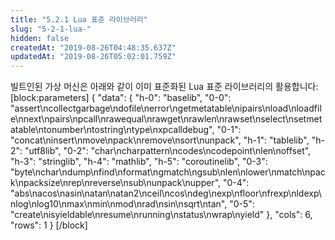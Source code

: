 ```yaml
---
title: "5.2.1 Lua 표준 라이브러리"
slug: "5-2-1-lua-"
hidden: false
createdAt: "2019-08-26T04:48:35.637Z"
updatedAt: "2019-08-26T05:02:01.759Z"
---
```

빌트인된 가상 머신은 아래와 같이 이미 표준화된 Lua 표준 라이브러리의 활용합니다:
[block:parameters]
{
  "data": {
    "h-0": "baselib",
    "0-0": "assert\ncollectgarbage\ndofile\nerror\ngetmetatable\nipairs\nload\nloadfile\nnext\npairs\npcall\nrawequal\nrawget\nrawlen\nrawset\nselect\nsetmetatable\ntonumber\ntostring\ntype\nxpcalldebug",
    "0-1": "concat\ninsert\nmove\npack\nremove\nsort\nunpack",
    "h-1": "tablelib",
    "h-2": "utf8lib",
    "0-2": "char\ncharpattern\ncodes\ncodepoint\nlen\noffset",
    "h-3": "stringlib",
    "h-4": "mathlib",
    "h-5": "coroutinelib",
    "0-3": "byte\nchar\ndump\nfind\nformat\ngmatch\ngsub\nlen\nlower\nmatch\npack\npacksize\nrep\nreverse\nsub\nunpack\nupper",
    "0-4": "abs\nacos\nasin\natan\natan2\nceil\ncos\ndeg\nexp\nfloor\nfrexp\nldexp\nlog\nlog10\nmax\nmin\nmod\nrad\nsin\nsqrt\ntan",
    "0-5": "create\nisyieldable\nresume\nrunning\nstatus\nwrap\nyield"
  },
  "cols": 6,
  "rows": 1
}
[/block]